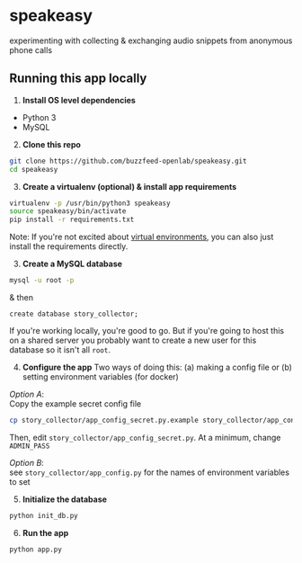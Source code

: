 # speakeasy
experimenting with collecting & exchanging audio snippets from anonymous phone calls

## Running this app locally
1. **Install OS level dependencies**
  - Python 3
  - MySQL
  
2. **Clone this repo**
  ```bash
  git clone https://github.com/buzzfeed-openlab/speakeasy.git
  cd speakeasy
  ```
  
3. **Create a virtualenv (optional) & install app requirements**  
 
  ```bash
  virtualenv -p /usr/bin/python3 speakeasy
  source speakeasy/bin/activate
  pip install -r requirements.txt
  ```
  Note: If you're not excited about [virtual environments](http://docs.python-guide.org/en/latest/dev/virtualenvs/), you can also just install the requirements directly. 

3. **Create a MySQL database**

  ```bash
  mysql -u root -p
  ```
  & then
  ```
  create database story_collector;
  ```
  
  If you're working locally, you're good to go. But if you're going to host this on a shared server you probably want to create a new user for this database so it isn't all `root`.

4. **Configure the app**
  Two ways of doing this: (a) making a config file or (b) setting environment variables (for docker)
  
  *Option A*:  
  Copy the example secret config file
  ```bash
  cp story_collector/app_config_secret.py.example story_collector/app_config_secret.py
  ```
  
  Then, edit `story_collector/app_config_secret.py`. At a minimum, change `ADMIN_PASS`
  
  *Option B*:  
  see `story_collector/app_config.py` for the names of environment variables to set

5. **Initialize the database**
  
  ```bash
  python init_db.py
  ```

6. **Run the app**
  
  ```bash
  python app.py
  ```
  


